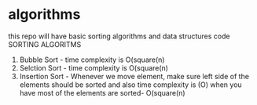 # algorithms
this repo will have basic sorting algorithms and data structures code
SORTING ALGORITMS
  1. Bubble Sort - time complexity is O(square(n)
  2. Selction Sort - time complexity is O(square(n)
  3. Insertion Sort - Whenever we move element, make sure left side of the elements should be sorted and also time complexity is (O) when you have most of the elements are sorted- O(square(n)
